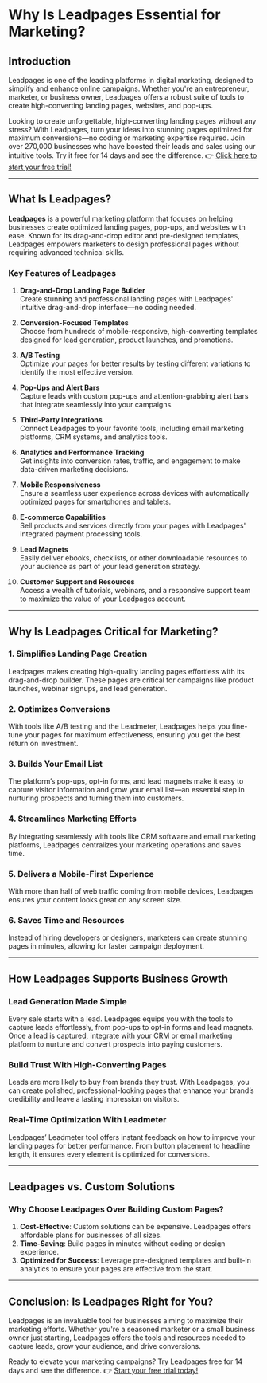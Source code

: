 # Why Is Leadpages Essential for Marketing?

## Introduction

Leadpages is one of the leading platforms in digital marketing, designed to simplify and enhance online campaigns. Whether you're an entrepreneur, marketer, or business owner, Leadpages offers a robust suite of tools to create high-converting landing pages, websites, and pop-ups. 

Looking to create unforgettable, high-converting landing pages without any stress? With Leadpages, turn your ideas into stunning pages optimized for maximum conversions—no coding or marketing expertise required. Join over 270,000 businesses who have boosted their leads and sales using our intuitive tools. Try it free for 14 days and see the difference. 👉 [Click here to start your free trial!](https://bit.ly/LEadPages)

---

## What Is Leadpages?

**Leadpages** is a powerful marketing platform that focuses on helping businesses create optimized landing pages, pop-ups, and websites with ease. Known for its drag-and-drop editor and pre-designed templates, Leadpages empowers marketers to design professional pages without requiring advanced technical skills.

### Key Features of Leadpages
1. **Drag-and-Drop Landing Page Builder**  
   Create stunning and professional landing pages with Leadpages' intuitive drag-and-drop interface—no coding needed.

2. **Conversion-Focused Templates**  
   Choose from hundreds of mobile-responsive, high-converting templates designed for lead generation, product launches, and promotions.

3. **A/B Testing**  
   Optimize your pages for better results by testing different variations to identify the most effective version.

4. **Pop-Ups and Alert Bars**  
   Capture leads with custom pop-ups and attention-grabbing alert bars that integrate seamlessly into your campaigns.

5. **Third-Party Integrations**  
   Connect Leadpages to your favorite tools, including email marketing platforms, CRM systems, and analytics tools.

6. **Analytics and Performance Tracking**  
   Get insights into conversion rates, traffic, and engagement to make data-driven marketing decisions.

7. **Mobile Responsiveness**  
   Ensure a seamless user experience across devices with automatically optimized pages for smartphones and tablets.

8. **E-commerce Capabilities**  
   Sell products and services directly from your pages with Leadpages' integrated payment processing tools.

9. **Lead Magnets**  
   Easily deliver ebooks, checklists, or other downloadable resources to your audience as part of your lead generation strategy.

10. **Customer Support and Resources**  
    Access a wealth of tutorials, webinars, and a responsive support team to maximize the value of your Leadpages account.

---

## Why Is Leadpages Critical for Marketing?

### 1. Simplifies Landing Page Creation
Leadpages makes creating high-quality landing pages effortless with its drag-and-drop builder. These pages are critical for campaigns like product launches, webinar signups, and lead generation.

### 2. Optimizes Conversions
With tools like A/B testing and the Leadmeter, Leadpages helps you fine-tune your pages for maximum effectiveness, ensuring you get the best return on investment.

### 3. Builds Your Email List
The platform’s pop-ups, opt-in forms, and lead magnets make it easy to capture visitor information and grow your email list—an essential step in nurturing prospects and turning them into customers.

### 4. Streamlines Marketing Efforts
By integrating seamlessly with tools like CRM software and email marketing platforms, Leadpages centralizes your marketing operations and saves time.

### 5. Delivers a Mobile-First Experience
With more than half of web traffic coming from mobile devices, Leadpages ensures your content looks great on any screen size.

### 6. Saves Time and Resources
Instead of hiring developers or designers, marketers can create stunning pages in minutes, allowing for faster campaign deployment.

---

## How Leadpages Supports Business Growth

### Lead Generation Made Simple
Every sale starts with a lead. Leadpages equips you with the tools to capture leads effortlessly, from pop-ups to opt-in forms and lead magnets. Once a lead is captured, integrate with your CRM or email marketing platform to nurture and convert prospects into paying customers.

### Build Trust With High-Converting Pages
Leads are more likely to buy from brands they trust. With Leadpages, you can create polished, professional-looking pages that enhance your brand’s credibility and leave a lasting impression on visitors.

### Real-Time Optimization With Leadmeter
Leadpages’ Leadmeter tool offers instant feedback on how to improve your landing pages for better performance. From button placement to headline length, it ensures every element is optimized for conversions.

---

## Leadpages vs. Custom Solutions

### Why Choose Leadpages Over Building Custom Pages?
1. **Cost-Effective**: Custom solutions can be expensive. Leadpages offers affordable plans for businesses of all sizes. 
2. **Time-Saving**: Build pages in minutes without coding or design experience. 
3. **Optimized for Success**: Leverage pre-designed templates and built-in analytics to ensure your pages are effective from the start.

---

## Conclusion: Is Leadpages Right for You?

Leadpages is an invaluable tool for businesses aiming to maximize their marketing efforts. Whether you're a seasoned marketer or a small business owner just starting, Leadpages offers the tools and resources needed to capture leads, grow your audience, and drive conversions. 

Ready to elevate your marketing campaigns? Try Leadpages free for 14 days and see the difference. 👉 [Start your free trial today!](https://bit.ly/LEadPages)
